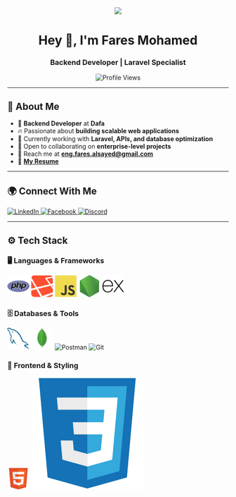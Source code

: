<div id="header" align="center">
  <img src="https://media.giphy.com/media/M9gbBd9nbDrOTu1Mqx/giphy.gif" width="100"/>
</div>

<h1 align="center">Hey 👋, I'm Fares Mohamed</h1>
<h3 align="center">Backend Developer | Laravel Specialist</h3>

<p align="center">
  <img src="https://komarev.com/ghpvc/?username=faresll&label=Profile%20Views&color=0e75b6&style=flat" alt="Profile Views" />
</p>

---

## 🚀 About Me  
- 💼 **Backend Developer** at **Dafa**  
- 🔥 Passionate about **building scalable web applications**  
- 🌱 Currently working with **Laravel, APIs, and database optimization**  
- 🤝 Open to collaborating on **enterprise-level projects**  
- 📩 Reach me at **[eng.fares.alsayed@gmail.com](mailto:eng.fares.alsayed@gmail.com)**  
- 📄 [**My Resume**](https://drive.google.com/file/d/1Nos8-WjFA5drRR_KMkAnaU74P69-iDUJ/view?usp=sharing)
---

## 🌍 Connect With Me  
<p align="left">
  <a href="https://linkedin.com/in/fares-mohamed-16b003218/" target="_blank">
    <img src="https://img.shields.io/badge/LinkedIn-0A66C2?style=for-the-badge&logo=linkedin&logoColor=white" alt="LinkedIn"/>
  </a>
  <a href="https://fb.com/100009994175396" target="_blank">
    <img src="https://img.shields.io/badge/Facebook-1877F2?style=for-the-badge&logo=facebook&logoColor=white" alt="Facebook"/>
  </a>
  <a href="https://discord.gg/5534" target="_blank">
    <img src="https://img.shields.io/badge/Discord-5865F2?style=for-the-badge&logo=discord&logoColor=white" alt="Discord"/>
  </a>
</p>

---

## ⚙️ Tech Stack  

### 🖥️ **Languages & Frameworks**  
<p align="left">
  <img src="https://raw.githubusercontent.com/devicons/devicon/master/icons/php/php-original.svg" alt="PHP" width="50" height="50"/>
  <img src="https://raw.githubusercontent.com/devicons/devicon/master/icons/laravel/laravel-plain.svg" alt="Laravel" width="50" height="50"/>
  <img src="https://raw.githubusercontent.com/devicons/devicon/master/icons/javascript/javascript-original.svg" alt="JavaScript" width="50" height="50"/>
  <img src="https://raw.githubusercontent.com/devicons/devicon/master/icons/nodejs/nodejs-original.svg" alt="Node.js" width="50" height="50"/>
  <img src="https://raw.githubusercontent.com/devicons/devicon/master/icons/express/express-original.svg" alt="Express.js" width="50" height="50"/>
</p>

### 🗄️ **Databases & Tools**  
<p align="left">
  <img src="https://raw.githubusercontent.com/devicons/devicon/master/icons/mysql/mysql-original.svg" alt="MySQL" width="50" height="50"/>
  <img src="https://raw.githubusercontent.com/devicons/devicon/master/icons/mongodb/mongodb-original.svg" alt="MongoDB" width="50" height="50"/>
  <img src="https://www.vectorlogo.zone/logos/getpostman/getpostman-icon.svg" alt="Postman" width="50" height="50"/>
  <img src="https://www.vectorlogo.zone/logos/git-scm/git-scm-icon.svg" alt="Git" width="50" height="50"/>
</p>

### 🎨 **Frontend & Styling**  
<p align="left">
  <img src="https://raw.githubusercontent.com/devicons/devicon/master/icons/html5/html5-original.svg" alt="HTML5" width="50" height="50"/>
  <img src="https://raw.githubusercontent.com/devicons/devicon/master/icons/css3/css3-original.svg" alt="CSS3"
